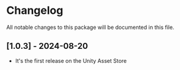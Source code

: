 # Changelog
All notable changes to this package will be documented in this file.

## [1.0.3] - 2024-08-20
- It's the first release on the Unity Asset Store
